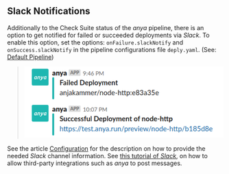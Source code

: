 ## Slack Notifications

Additionally to the Check Suite status of the _anya_ pipeline, there is an option to get notified for failed or succeeded deployments via _Slack_. To enable this option, set the options: `onFailure.slackNotify` and `onSuccess.slackNotify` in the pipeline configurations file `deply.yaml`. (See: [Default Pipeline](pipeline.md))

> ![slack notifications](../img/slack-notifications.png)

See the article [Configuration](../configuration.md) for the description on how to provide the needed _Slack_ channel information. See [this tutorial of _Slack_](https://api.slack.com/incoming-webhooks#), on how to allow third-party integrations such as _anya_ to post messages.

